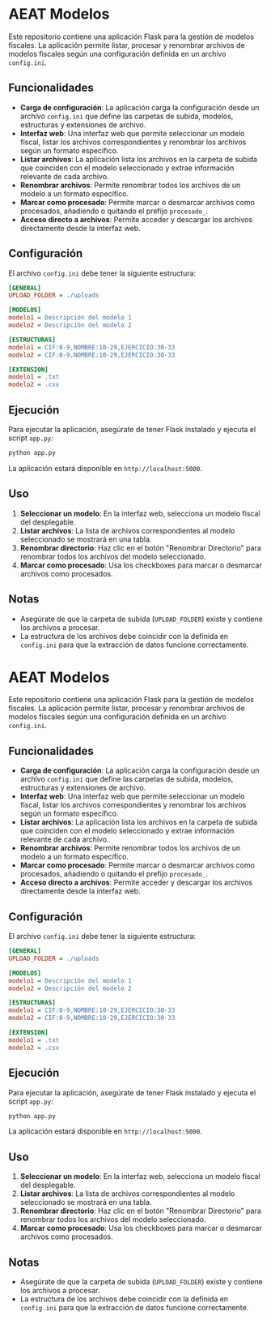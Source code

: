 # AEAT Modelos

Este repositorio contiene una aplicación Flask para la gestión de modelos fiscales. La aplicación permite listar, procesar y renombrar archivos de modelos fiscales según una configuración definida en un archivo `config.ini`.

## Funcionalidades

- **Carga de configuración**: La aplicación carga la configuración desde un archivo `config.ini` que define las carpetas de subida, modelos, estructuras y extensiones de archivo.
- **Interfaz web**: Una interfaz web que permite seleccionar un modelo fiscal, listar los archivos correspondientes y renombrar los archivos según un formato específico.
- **Listar archivos**: La aplicación lista los archivos en la carpeta de subida que coinciden con el modelo seleccionado y extrae información relevante de cada archivo.
- **Renombrar archivos**: Permite renombrar todos los archivos de un modelo a un formato específico.
- **Marcar como procesado**: Permite marcar o desmarcar archivos como procesados, añadiendo o quitando el prefijo `procesado_`.
- **Acceso directo a archivos**: Permite acceder y descargar los archivos directamente desde la interfaz web.

## Configuración

El archivo `config.ini` debe tener la siguiente estructura:

```ini
[GENERAL]
UPLOAD_FOLDER = ./uploads

[MODELOS]
modelo1 = Descripción del modelo 1
modelo2 = Descripción del modelo 2

[ESTRUCTURAS]
modelo1 = CIF:0-9,NOMBRE:10-29,EJERCICIO:30-33
modelo2 = CIF:0-9,NOMBRE:10-29,EJERCICIO:30-33

[EXTENSION]
modelo1 = .txt
modelo2 = .csv
```

## Ejecución

Para ejecutar la aplicación, asegúrate de tener Flask instalado y ejecuta el script `app.py`:

```bash
python app.py
```

La aplicación estará disponible en `http://localhost:5000`.

## Uso

1. **Seleccionar un modelo**: En la interfaz web, selecciona un modelo fiscal del desplegable.
2. **Listar archivos**: La lista de archivos correspondientes al modelo seleccionado se mostrará en una tabla.
3. **Renombrar directorio**: Haz clic en el botón "Renombrar Directorio" para renombrar todos los archivos del modelo seleccionado.
4. **Marcar como procesado**: Usa los checkboxes para marcar o desmarcar archivos como procesados.

## Notas

- Asegúrate de que la carpeta de subida (`UPLOAD_FOLDER`) existe y contiene los archivos a procesar.
- La estructura de los archivos debe coincidir con la definida en `config.ini` para que la extracción de datos funcione correctamente.

# AEAT Modelos

Este repositorio contiene una aplicación Flask para la gestión de modelos fiscales. La aplicación permite listar, procesar y renombrar archivos de modelos fiscales según una configuración definida en un archivo `config.ini`.

## Funcionalidades

- **Carga de configuración**: La aplicación carga la configuración desde un archivo `config.ini` que define las carpetas de subida, modelos, estructuras y extensiones de archivo.
- **Interfaz web**: Una interfaz web que permite seleccionar un modelo fiscal, listar los archivos correspondientes y renombrar los archivos según un formato específico.
- **Listar archivos**: La aplicación lista los archivos en la carpeta de subida que coinciden con el modelo seleccionado y extrae información relevante de cada archivo.
- **Renombrar archivos**: Permite renombrar todos los archivos de un modelo a un formato específico.
- **Marcar como procesado**: Permite marcar o desmarcar archivos como procesados, añadiendo o quitando el prefijo `procesado_`.
- **Acceso directo a archivos**: Permite acceder y descargar los archivos directamente desde la interfaz web.

## Configuración

El archivo `config.ini` debe tener la siguiente estructura:

```ini
[GENERAL]
UPLOAD_FOLDER = ./uploads

[MODELOS]
modelo1 = Descripción del modelo 1
modelo2 = Descripción del modelo 2

[ESTRUCTURAS]
modelo1 = CIF:0-9,NOMBRE:10-29,EJERCICIO:30-33
modelo2 = CIF:0-9,NOMBRE:10-29,EJERCICIO:30-33

[EXTENSION]
modelo1 = .txt
modelo2 = .csv
```

## Ejecución

Para ejecutar la aplicación, asegúrate de tener Flask instalado y ejecuta el script `app.py`:

```bash
python app.py
```

La aplicación estará disponible en `http://localhost:5000`.

## Uso

1. **Seleccionar un modelo**: En la interfaz web, selecciona un modelo fiscal del desplegable.
2. **Listar archivos**: La lista de archivos correspondientes al modelo seleccionado se mostrará en una tabla.
3. **Renombrar directorio**: Haz clic en el botón "Renombrar Directorio" para renombrar todos los archivos del modelo seleccionado.
4. **Marcar como procesado**: Usa los checkboxes para marcar o desmarcar archivos como procesados.

## Notas

- Asegúrate de que la carpeta de subida (`UPLOAD_FOLDER`) existe y contiene los archivos a procesar.
- La estructura de los archivos debe coincidir con la definida en `config.ini` para que la extracción de datos funcione correctamente.
